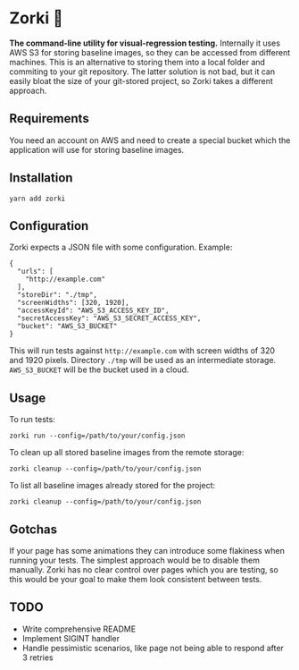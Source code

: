 # Zorki 📸

__The command-line utility for visual-regression testing.__
Internally it uses AWS S3 for storing baseline images, so they can be accessed from different machines.
This is an alternative to storing them into a local folder and commiting to your git
repository. The latter solution is not bad, but it can easily bloat the size of your git-stored project, so Zorki takes a different approach.

## Requirements

You need an account on AWS and need to create a special bucket which the application
will use for storing baseline images.

## Installation

```
yarn add zorki
```

## Configuration

Zorki expects a JSON file with some configuration.
Example:

```
{
  "urls": [
    "http://example.com"
  ],
  "storeDir": "./tmp",
  "screenWidths": [320, 1920],
  "accessKeyId": "AWS_S3_ACCESS_KEY_ID",
  "secretAccessKey": "AWS_S3_SECRET_ACCESS_KEY",
  "bucket": "AWS_S3_BUCKET"
}
```
This will run tests against `http://example.com` with screen widths of 320 and 1920 pixels.
Directory `./tmp` will be used as an intermediate storage.
`AWS_S3_BUCKET` will be the bucket used in a cloud.

## Usage

To run tests:

```
zorki run --config=/path/to/your/config.json
```

To clean up all stored baseline images from the remote storage:

```
zorki cleanup --config=/path/to/your/config.json
```

To list all baseline images already stored for the project:

```
zorki cleanup --config=/path/to/your/config.json
```

## Gotchas

If your page has some animations they can introduce some flakiness when
running your tests. The simplest approach would be to disable them manually.
Zorki has no clear control over pages which you are testing, so this would
be your goal to make them look consistent between tests.

## TODO

- Write comprehensive README
- Implement SIGINT handler
- Handle pessimistic scenarios, like page not being able to respond after 3 retries
